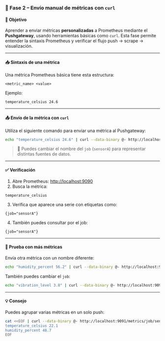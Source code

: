 
### 🔹 Fase 2 – Envío manual de métricas con `curl`

#### 🎯 Objetivo

Aprender a enviar métricas **personalizadas** a Prometheus mediante el **Pushgateway**, usando herramientas básicas como `curl`. Esta fase permite entender la sintaxis Prometheus y verificar el flujo push → scrape → visualización.

---

#### 📥 Sintaxis de una métrica

Una métrica Prometheus básica tiene esta estructura:

```
<metric_name> <value>
```

Ejemplo:

```
temperature_celsius 24.6
```

---

#### 📤 Envío de la métrica con `curl`

Utiliza el siguiente comando para enviar una métrica al Pushgateway:

```bash
echo "temperature_celsius 24.6" | curl --data-binary @- http://localhost:9091/metrics/job/sensorA
```

> 🔁 Puedes cambiar el nombre del `job` (`sensorA`) para representar distintas fuentes de datos.

---

#### ✅ Verificación

1. Abre Prometheus: [http://localhost:9090](http://localhost:9090)
2. Busca la métrica:

```
temperature_celsius
```

3. Verifica que aparece una serie con etiquetas como:

```
{job="sensorA"}
```

4. También puedes consultar por el job:

```
{job="sensorA"}
```

---

#### 🧪 Prueba con más métricas

Envía otra métrica con un nombre diferente:

```bash
echo "humidity_percent 56.2" | curl --data-binary @- http://localhost:9091/metrics/job/sensorA
```

También puedes cambiar el `job`:

```bash
echo "vibration_level 3.8" | curl --data-binary @- http://localhost:9091/metrics/job/motorB
```

---

#### 💡 Consejo

Puedes agrupar varias métricas en un solo push:

```bash
cat <<EOF | curl --data-binary @- http://localhost:9091/metrics/job/sensorA
temperature_celsius 22.1
humidity_percent 48.7
EOF
```

